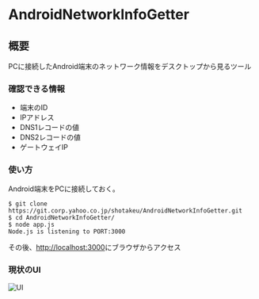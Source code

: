 # AndroidNetworkInfoGetter

## 概要
PCに接続したAndroid端末のネットワーク情報をデスクトップから見るツール

### 確認できる情報
* 端末のID
* IPアドレス
* DNS1レコードの値
* DNS2レコードの値
* ゲートウェイIP

### 使い方
Android端末をPCに接続しておく。
```
$ git clone https://git.corp.yahoo.co.jp/shotakeu/AndroidNetworkInfoGetter.git
$ cd AndroidNetworkInfoGetter/
$ node app.js 
Node.js is listening to PORT:3000
```
その後、[http://localhost:3000](http://localhost:3000/)にブラウザからアクセス

### 現状のUI
![UI](http://takelab.sub.jp/wp-content/uploads/97afd7701f88ca6a30d0.png)
